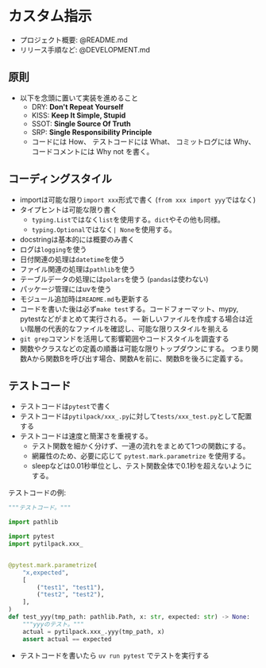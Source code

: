 # カスタム指示

- プロジェクト概要: @README.md
- リリース手順など: @DEVELOPMENT.md

## 原則

- 以下を念頭に置いて実装を進めること
  - DRY: **Don't Repeat Yourself**
  - KISS: **Keep It Simple, Stupid**
  - SSOT: **Single Source Of Truth**
  - SRP: **Single Responsibility Principle**
  - コードには How、
    テストコードには What、
    コミットログには Why、
    コードコメントには Why not を書く。

## コーディングスタイル

- importは可能な限り`import xxx`形式で書く (`from xxx import yyy`ではなく)
- タイプヒントは可能な限り書く
  - `typing.List`ではなく`list`を使用する。`dict`やその他も同様。
  - `typing.Optional`ではなく`| None`を使用する。
- docstringは基本的には概要のみ書く
- ログは`logging`を使う
- 日付関連の処理は`datetime`を使う
- ファイル関連の処理は`pathlib`を使う
- テーブルデータの処理には`polars`を使う (`pandas`は使わない)
- パッケージ管理にはuvを使う
- モジュール追加時は`README.md`も更新する
- コードを書いた後は必ず`make test`する。コードフォーマット、mypy, pytestなどがまとめて実行される。
― 新しいファイルを作成する場合は近い階層の代表的なファイルを確認し、可能な限りスタイルを揃える
- `git grep`コマンドを活用して影響範囲やコードスタイルを調査する
- 関数やクラスなどの定義の順番は可能な限りトップダウンにする。
  つまり関数Aから関数Bを呼び出す場合、関数Aを前に、関数Bを後ろに定義する。

## テストコード

- テストコードは`pytest`で書く
- テストコードは`pytilpack/xxx_.py`に対して`tests/xxx_test.py`として配置する
- テストコードは速度と簡潔さを重視する。
  - テスト関数を細かく分けず、一連の流れをまとめて1つの関数にする。
  - 網羅性のため、必要に応じて `pytest.mark.parametrize` を使用する。
  - sleepなどは0.01秒単位とし、テスト関数全体で0.1秒を超えないようにする。

テストコードの例:

```python
"""テストコード。"""

import pathlib

import pytest
import pytilpack.xxx_


@pytest.mark.parametrize(
    "x,expected",
    [
        ("test1", "test1"),
        ("test2", "test2"),
    ],
)
def test_yyy(tmp_path: pathlib.Path, x: str, expected: str) -> None:
    """yyyのテスト。"""
    actual = pytilpack.xxx_.yyy(tmp_path, x)
    assert actual == expected

```

- テストコードを書いたら `uv run pytest` でテストを実行する
